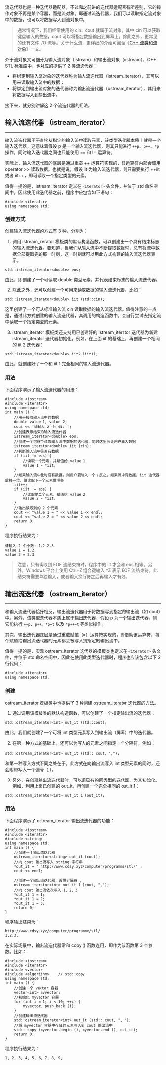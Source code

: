 
流迭代器也是一种迭代器适配器，不过和之前讲的迭代器适配器有所差别，它的操作对象不再是某个容器，而是流对象。即通过流迭代器，我们可以读取指定流对象中的数据，也可以将数据写入到流对象中。

> 通常情况下，我们经常使用的 cin、cout 就属于流对象，其中 cin 可以获取键盘输入的数据，cout 可以将指定数据输出到屏幕上。除此之外，更常见的还有文件 I/O 流等。关于什么流，更详细的介绍可阅读《[C++ 流类和流对象](http://www.cdsy.xyz/computer/programme/vc/20210307/cd161510709011592.html)》一文。

介于流对象又可细分为输入流对象（istream）和输出流对象（ostream），C++ STL 标准库中，也对应的提供了 2 类流迭代器：
* 将绑定到输入流对象的迭代器称为输入流迭代器（istream_iterator），其可以用来读取输入流中的数据；
* 将绑定到输出流对象的迭代器称为输出流迭代器（ostream_iterator），其用来将数据写入到输出流中。

接下来，就分别讲解这 2 个流迭代器的用法。

## 输入流迭代器 （istream_iterator）
--------------------------------

输入流迭代器用于直接从指定的输入流中读取元素，该类型迭代器本质上就是一个输入迭代器，这意味着假设 p 是一个输入流迭代器，则其只能进行 `++p`、`p++`、`*p ` 操作，同时输入迭代器之间也只能使用 == 和 != 运算符。

实际上，输入流迭代器的底层是通过重载 ++ 运算符实现的，该运算符内部会调用 operator >> 读取数据。也就是说，假设 iit 为输入流迭代器，则只需要执行 ++iit 或者 iit++，即可读取一个指定类型的元素。

值得一提的是，istream_iterator 定义在 `<iterator>` 头文件，并位于 std 命名空间中，因此使用此迭代器之前，程序中应包含如下语句：

```
#include <iterator>
using namespace std;
```

### 创建方式
创建输入流迭代器的方式有 3 种，分别为：

1) 调用 istream_iterator 模板类的默认构造函数，可以创建出一个具有结束标志的输入流迭代器。要知道，当我们从输入流中不断提取数据时，总有将流中数据全部提取完的那一时刻，这一时刻就可以用此方式构建的输入流迭代器表示。
```
std::istream_iterator<double> eos;
```
由此，即创建了一个可读取 double 类型元素，并代表结束标志的输入流迭代器。

2) 除此之外，还可以创建一个可用来读取数据的输入流迭代器，比如：
```
std::istream_iterator<double> iit (std::cin);
```
这里创建了一个可从标准输入流 cin 读取数据的输入流迭代器。值得注意的一点是，通过此方式创建的输入流迭代器，其调用的构造函数中，会自行尝试去指定流中读取一个指定类型的元素。

3) istream_iterator 模板类还支持用已创建好的 istream_iterator 迭代器为新建 istream_iterator 迭代器初始化，例如，在上面 iit 的基础上，再创建一个相同的 iit 2 迭代器：
```
std::istream_iterator<double> iit2 (iit1);
```
由此，就创建好了一个和 iit 1 完全相同的输入流迭代器。

### 用法
下面程序演示了输入流迭代器的用法：
```
#include <iostream>
#include <iterator>
using namespace std;
int main () {
    //用于接收输入流中的数据
    double value 1, value 2;
    cout << "请输入 2 个小数: ";
    //创建表示结束的输入流迭代器
    istream_iterator<double> eos;
    //创建一个可逐个读取输入流中数据的迭代器，同时这里会让用户输入数据
    istream_iterator<double> iit (cin);
    //判断输入流中是否有数据
    if (iit != eos) {
        //读取一个元素，并赋值给 value 1
        value 1 = *iit;
    }
    //如果输入流中此时没有数据，则用户要输入一个；反之，如果流中有数据，iit 迭代器后移一位，做读取下一个元素做准备
    iit++;
    if (iit != eos) {
        //读取第二个元素，赋值给 value 2
        value 2 = *iit;
    }
    //输出读取到的 2 个元素
    cout << "value 1 = " << value 1 << endl;
    cout << "value 2 = " << value 2 << endl;
    return 0;
}
```

程序执行结果为：
```
请输入 2 个小数: 1.2 2.3  
value 1 = 1.2  
value 2 = 2.3
```
> 注意，只有读取到 EOF 流结束符时，程序中的 iit 才会和 eos 相等。另外，Windows 平台上使用 Ctrl+Z 组合键输入 ^Z 表示 EOF 流结束符，此结束符需要单独输入，或者输入换行符之后再输入才有效。

## 输出流迭代器 （ostream_iterator）
--------------------------------

和输入流迭代器恰好相反，输出流迭代器用于将数据写到指定的输出流（如 cout）中。另外，该类型迭代器本质上属于输出迭代器，假设 p 为一个输出迭代器，则它能执行 `++p`、`p++`、`*p=t` 以及 `*p++=t` 等类似操作。

其次，输出迭代器底层是通过重载赋值（=）运算符实现的，即借助该运算符，每个赋值给输出流迭代器的元素都会被写入到指定的输出流中。

值得一提的是，实现 ostream_iterator 迭代器的模板类也定义在 `<iterator>` 头文件，并位于 std 命名空间中，因此在使用此类型迭代器时，程序也应该包含以下 2 行代码：

```
#include <iterator>
using namespace std;
```

### 创建
ostream_iterator 模板类中也提供了 3 种创建 ostream_iterator 迭代器的方法。

1) 通过调用该模板类的默认构造函数，可以创建了一个指定输出流的迭代器：
```
std::ostream_iterator<int> out_it (std::cout);
```
由此，我们就创建了一个可将 int 类型元素写入到输出流（屏幕）中的迭代器。

2) 在第一种方式的基础上，还可以为写入的元素之间指定一个分隔符，例如：
```
std::ostream_iterator<int> out_it (std:: cout，",");
```
和第一种写入方式不同之处在于，此方式在向输出流写入 int 类型元素的同时，还会附带写入一个逗号（,）。

3) 另外，在创建输出流迭代器时，可以用已有的同类型的迭代器，为其初始化。例如，利用上面已创建的 out_it，再创建一个完全相同的 out_it 1：
```
std::ostream_iterator<int> out_it 1 (out_it);
```

### 用法

下面程序演示了 ostream_iterator 输出流迭代器的功能：
```
#include <iostream>
#include <iterator>
#include <string>
using namespace std;
int main () {
    //创建一个输出流迭代器
    ostream_iterator<string> out_it (cout);
    //向 cout 输出流写入 string 字符串
    *out_it = " http://www.cdsy.xyz/computer/programme/stl/" ;
    cout << endl;

    //创建一个输出流迭代器，设置分隔符 ,
    ostream_iterator<int> out_it 1 (cout, ",");
    //向 cout 输出流依次写入 1、2、3
    *out_it 1 = 1;
    *out_it 1 = 2;
    *out_it 1 = 3;
    return 0;
}
```

程序输出结果为：
```
http://www.cdsy.xyz/computer/programme/stl/  
1,2,3,
```

在实际场景中，输出流迭代器常和 copy () 函数连用，即作为该函数第 3 个参数。比如：
```
#include <iostream>
#include <iterator>
#include <vector>
#include <algorithm>    // std::copy
using namespace std;
int main () {
    //创建一个 vector 容器
    vector<int> myvector;
    //初始化 myvector 容器
    for (int i = 1; i < 10; ++i) {
        myvector. push_back (i);
    }
    //创建输出流迭代器
    std::ostream_iterator<int> out_it (std:: cout, ", ");
    //将 myvector 容器中存储的元素写入到 cout 输出流中
    std:: copy (myvector.begin (), myvector.end (), out_it);
    return 0;
}
```

程序执行结果为：
```
1, 2, 3, 4, 5, 6, 7, 8, 9,
```
